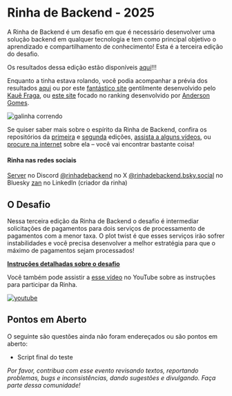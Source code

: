 # Rinha de Backend - 2025

A Rinha de Backend é um desafio em que é necessário desenvolver uma solução backend em qualquer tecnologia e tem como principal objetivo o aprendizado e compartilhamento de conhecimento! Esta é a terceira edição do desafio.

Os resultados dessa edição estão disponíveis [aqui](./RESULTADOS_FINAIS.md)!!!

Enquanto a tinha estava rolando, você podia acompanhar a prévia dos resultados [aqui](./PREVIA_RESULTADOS.md) ou por este [fantástico site](https://rinhers.kauefraga.dev/) gentilmente desenvolvido pelo [Kauê Fraga](https://kauefraga.dev/), ou [este site](https://rinha2025.andersongomes.dev.br/) focado no ranking desenvolvido por [Anderson Gomes](https://andersongomes.dev.br/).

![galinha correndo](./misc/imgs/header.jpg)

Se quiser saber mais sobre o espírito da Rinha de Backend, confira os repositórios da [primeira](https://github.com/zanfranceschi/rinha-de-backend-2023-q3) e [segunda](https://github.com/zanfranceschi/rinha-de-backend-2024-q1) edições, [assista a alguns vídeos](https://www.youtube.com/results?search_query=rinha+de+backend), ou [procure na internet](https://www.google.com/search?q=rinha+de+backend) sobre ela – você vai encontrar bastante coisa!

#### Rinha nas redes sociais

[Server](https://discord.gg/Eca6gJba8R) no Discord
[@rinhadebackend](https://x.com/rinhadebackend) no X
[@rinhadebackend.bsky.social](https://bsky.app/profile/rinhadebackend.bsky.social) no Bluesky
[zan](https://www.linkedin.com/in/francisco-zanfranceschi/) no LinkedIn (criador da rinha)

## O Desafio
Nessa terceira edição da Rinha de Backend o desafio é intermediar solicitações de pagamentos para dois serviços de processamento de pagamentos com a menor taxa. O plot twist é que esses serviços irão sofrer instabilidades e você precisa desenvolver a melhor estratégia para que o máximo de pagamentos sejam processados!

**[Instruções detalhadas sobre o desafio](INSTRUCOES.md)**

Você também pode assistir a [esse vídeo](https://www.youtube.com/watch?v=ldPkTtkJ86k) no YouTube sobre as instruções para participar da Rinha.

[![youtube](./misc/imgs/youtube-thumb.png)](https://www.youtube.com/watch?v=ldPkTtkJ86k)

## Pontos em Aberto

O seguinte são questões ainda não foram endereçados ou são pontos em aberto:
- Script final do teste

*Por favor, contribua com esse evento revisando textos, reportando problemas, bugs e inconsistências, dando sugestões e divulgando. Faça parte dessa comunidade!*
